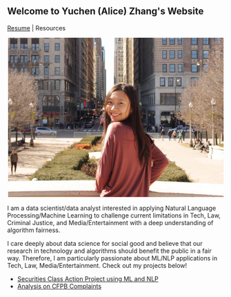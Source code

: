 ## Welcome to Yuchen (Alice) Zhang's Website
 <a href="https://drive.google.com/file/d/1T6NmDaqRm1NGXt8cJb4OD2gLqeqvT27v/view?usp=sharing">Resume</a> | <a src= "Resources.md">Resources</a> 

<p align="center">
  <img src="./images/profile-pic.jpg" class="inline" width="500"/>
</p>

I am a data scientist/data analyst interested in applying Natural Language Processing/Machine Learning to challenge current limitations in Tech, Law, Criminal Justice, and Media/Entertainment with a deep understanding of algorithm fairness.

I care deeply about data science for social good and believe that our research in technology and algorithms should benefit the public in a fair way. Therefore, I am particularly passionate about ML/NLP applications in Tech, Law, Media/Entertainment. Check out my projects below!

- [Securities Class Action Project using ML and NLP](https://zycalice.github.io/securities-class-action/)
- [Analysis on CFPB Complaints](https://zycalice.github.io/cfpb-complaints/)

